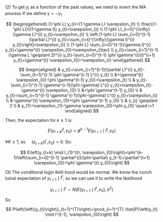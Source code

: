 (2) To get $y_{i}$ as a function of the past values, we need to invert the MA process If we define $\gamma=-\gamma_{1}$

$$
\begin{gathered}
(1-\phi L) y_{i}=(1-\gamma L) \varepsilon_{t} \\
\frac{(1-\phi L)}{(1-\gamma l)} y_{t}=\varepsilon_{t} \\
(1-\phi L)_{i=0}^{\infty}(\gamma L)^{i} y_{t}=\varepsilon_{t} \\
\left.(1-\phi L) \sum_{i=0}^{t-1}(\partial L)^{i} y_{t}+\sum_{i=t}^{\infty}(\gamma l)^{i} y_{t}\right]=\varepsilon_{t} \\
(1-\phi L) \sum_{i=0}^{t-1}(\gamma l)^{i} y_{t}+\gamma^{t} \varepsilon_{0}=\varepsilon_{\tau} \\
y_{t}+\sum_{i=1}^{t-1}(\gamma L \geqslant 2)^{i} y_{t}-\sum_{i=0}^{t-1} \phi \gamma^{i}(l)^{i+1} y_{t}+\gamma^{t} \varepsilon_{0}=\varepsilon_{t}
\end{gathered}
$$

$$
\begin{aligned}
& y_{t}+\sum_{i=1}^{t-1}(\partial L)^{i} y_{t}-\sum_{t=1}^{t-1} \phi \gamma^{i-1} L^{i} y_{t} \\
&+\gamma^{t} \varepsilon_{0}-\phi \gamma^{t-1} y_{0}=\varepsilon_{t} \\
& y_{t}-\sum_{i=1}^{t-1} \gamma^{i-1}(\phi-\gamma) L^{i} y_{t}=\varepsilon_{t}-\gamma^{t} \varepsilon_{0} \\
&+\phi \gamma^{t-1} y_{0} \\
& y_{t}=\sum_{i=1}^{t-1} \gamma^{i-1}(\phi-\gamma) L^{i} y_{t}+\varepsilon_{t} \\
&-\gamma^{t} \varepsilon_{0}+\phi \gamma^{t-1} y_{0} \\
& x_{i} \geqslant 2 \\
& y_{1}=\varepsilon_{1}-\gamma \varepsilon_{0}+\phi y_{0} \quad i=1
\end{aligned}
$$

Then, the expectation for $k \geqslant 1$ is:

$$
E\left(y_{t+k} I^{t}, \varepsilon_{0}\right)=\phi^{k-1} E\left(y_{t+1} \mid I^{t}, \varepsilon_{0}\right)
$$

$\forall K \geqslant 1$, as $\quad\left(\varepsilon_{t+K}\left(I^{\prime}, \varepsilon_{0}\right)=0\right.$. So:

$$
E\left(y_{t+k} \mid I_{1}^{t}, \varepsilon_{0}\right)=\phi^{k-1}\left(\sum_{i=0}^{t-1} \partial^{i}(\phi-\partial) y_{t-1}+\partial^{t+1} \varepsilon_{0}+\phi \gamma^{t} y_{0}\right)
$$

(3) The conditional login Kelli hood would be normal. We know the conch tuinal expectation of $y_{t+1} \mid I^{t}$, so we can use it to write the likelihood

$$
y_{t+1} \mid I^{t} \sim N\left(E\left(y_{t+1} \mid I^{t}, \varepsilon_{0}\right), \sigma^{2}\right)
$$

So

$$
P\left(\left\{y_{t}\right\}_{t=1}^{T}\right)=\prod_{i=1}^{T} \hat{P}\left(y_{t} \mid I^{t-1}, \varepsilon_{0}\right)
$$

